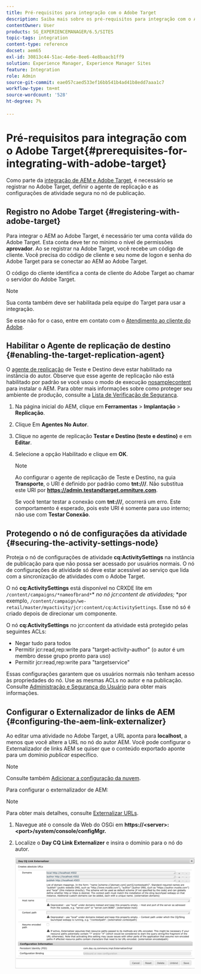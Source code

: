 ```yaml
---
title: Pré-requisitos para integração com o Adobe Target
description: Saiba mais sobre os pré-requisitos para integração com o Adobe Target.
contentOwner: User
products: SG_EXPERIENCEMANAGER/6.5/SITES
topic-tags: integration
content-type: reference
docset: aem65
exl-id: 30813c44-51ac-4e6e-8ee6-4e8baacb1ff9
solution: Experience Manager, Experience Manager Sites
feature: Integration
role: Admin
source-git-commit: eae057caed533ef16bb541b4ad41b8edd7aaa1c7
workflow-type: tm+mt
source-wordcount: '528'
ht-degree: 7%

---
```


# Pré-requisitos para integração com o Adobe Target{#prerequisites-for-integrating-with-adobe-target}

Como parte da [integração de AEM e Adobe Target](/help/sites-administering/target.md), é necessário se registrar no Adobe Target, definir o agente de replicação e as configurações de atividade segura no nó de publicação.

## Registro no Adobe Target {#registering-with-adobe-target}

Para integrar o AEM ao Adobe Target, é necessário ter uma conta válida do Adobe Target. Esta conta deve ter no mínimo o nível de permissões **aprovador**. Ao se registrar na Adobe Target, você recebe um código de cliente. Você precisa do código de cliente e seu nome de logon e senha do Adobe Target para se conectar ao AEM ao Adobe Target.

O código do cliente identifica a conta de cliente do Adobe Target ao chamar o servidor do Adobe Target.

>[!NOTE]
>
>Sua conta também deve ser habilitada pela equipe do Target para usar a integração.
>
>Se esse não for o caso, entre em contato com o [Atendimento ao cliente do Adobe](https://experienceleague.adobe.com/docs/target/using/cmp-resources-and-contact-information.html?lang=pt-BR).

## Habilitar o Agente de replicação de destino {#enabling-the-target-replication-agent}

O [agente de replicação](/help/sites-deploying/replication.md) de Teste e Destino deve estar habilitado na instância do autor. Observe que esse agente de replicação não está habilitado por padrão se você usou o modo de execução [nosamplecontent](/help/sites-deploying/configure-runmodes.md#using-samplecontent-and-nosamplecontent) para instalar o AEM. Para obter mais informações sobre como proteger seu ambiente de produção, consulte a [Lista de Verificação de Segurança](/help/sites-administering/security-checklist.md).

1. Na página inicial do AEM, clique em **Ferramentas** > **Implantação** > **Replicação**.
1. Clique Em **Agentes No Autor**.
1. Clique no agente de replicação **Testar e Destino (teste e destino)** e em **Editar**.
1. Selecione a opção Habilitado e clique em **OK**.

   >[!NOTE]
   >
   >Ao configurar o agente de replicação de Teste e Destino, na guia **Transporte**, o URI é definido por padrão como **tnt:///**. Não substitua este URI por **https://admin.testandtarget.omniture.com**.
   >
   >Se você tentar testar a conexão com **tnt:///**, ocorrerá um erro. Este comportamento é esperado, pois este URI é somente para uso interno; não use com **Testar Conexão**.

## Protegendo o nó de configurações da atividade {#securing-the-activity-settings-node}

Proteja o nó de configurações de atividade **cq:ActivitySettings** na instância de publicação para que não possa ser acessado por usuários normais. O nó de configurações de atividade só deve estar acessível ao serviço que lida com a sincronização de atividades com o Adobe Target.

O nó **cq:ActivitySettings** está disponível no CRXDE lite em `/content/campaigns/*nameofbrand*`* *no nó jcr:content de atividades;* *por exemplo, `/content/campaign/we-retail/master/myactivity/jcr:content/cq:ActivitySettings`. Esse nó só é criado depois de direcionar um componente.

O nó **cq:ActivitySettings** no jcr:content da atividade está protegido pelas seguintes ACLs:

* Negar tudo para todos
* Permitir jcr:read,rep:write para &quot;target-activity-author&quot; (o autor é um membro desse grupo pronto para uso)
* Permitir jcr:read,rep:write para &quot;targetservice&quot;

Essas configurações garantem que os usuários normais não tenham acesso às propriedades do nó. Use as mesmas ACLs no autor e na publicação. Consulte [Administração e Segurança do Usuário](/help/sites-administering/security.md) para obter mais informações.

## Configurar o Externalizador de links de AEM {#configuring-the-aem-link-externalizer}

Ao editar uma atividade no Adobe Target, a URL aponta para **localhost**, a menos que você altere a URL no nó do autor AEM. Você pode configurar o Externalizador de links AEM se quiser que o conteúdo exportado aponte para um domínio *publicar* específico.

>[!NOTE]
>
>Consulte também [Adicionar a configuração da nuvem](/help/sites-administering/experience-fragments-target.md#add-the-cloud-configuration).

Para configurar o externalizador de AEM:

>[!NOTE]
>
>Para obter mais detalhes, consulte [Externalizar URLs](/help/sites-developing/externalizer.md).

1. Navegue até o console da Web do OSGi em **https://&lt;server>:&lt;port>/system/console/configMgr.**
1. Localize o **Day CQ Link Externalizer** e insira o domínio para o nó do autor.

   ![Externalizador de links CQ de dias](assets/aem-externalizer-01.png)
